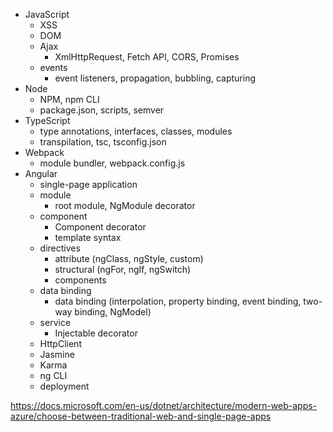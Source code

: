 - JavaScript
    - XSS
    - DOM
    - Ajax
        - XmlHttpRequest, Fetch API, CORS, Promises
    - events
        - event listeners, propagation, bubbling, capturing
- Node
    - NPM, npm CLI
    - package.json, scripts, semver
- TypeScript
    - type annotations, interfaces, classes, modules
    - transpilation, tsc, tsconfig.json
- Webpack
    - module bundler, webpack.config.js
- Angular
    - single-page application
    - module
        - root module, NgModule decorator
    - component
        - Component decorator
        - template syntax
    - directives
        - attribute (ngClass, ngStyle, custom)
        - structural (ngFor, ngIf, ngSwitch)
        - components
    - data binding
        - data binding (interpolation, property binding, event binding, two-way binding, NgModel)
    - service
        - Injectable decorator
    - HttpClient
    - Jasmine
    - Karma
    - ng CLI
    - deployment

https://docs.microsoft.com/en-us/dotnet/architecture/modern-web-apps-azure/choose-between-traditional-web-and-single-page-apps
